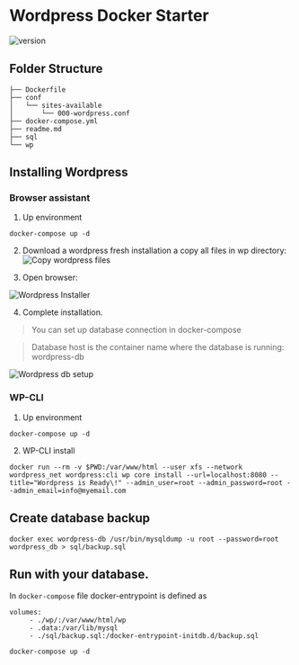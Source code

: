 # Wordpress Docker Starter


![version](https://img.shields.io/badge/DevOps-Docker-blue.svg?maxAge=2592000)

## Folder Structure

```
├── Dockerfile
├── conf
│   └── sites-available
│       └── 000-wordpress.conf
├── docker-compose.yml
├── readme.md
├── sql
└── wp
```


## Installing Wordpress

### Browser assistant

1. Up environment

```
docker-compose up -d
```
2. Download a wordpress fresh installation a copy all files in wp directory:
![Copy wordpress files](https://drive.google.com/uc?id=1nvHYmrc2sGgcNJwO6XoVyJJNzPwebVjJ)

3. Open browser:

![Wordpress Installer](https://drive.google.com/uc?id=1B4uxR0MiSru4m1anIcIp_UU1oaeh3w-0)

4. Complete installation.
> You can set up database connection in docker-compose

> Database host is the container name where the database is running: wordpress-db

![Wordpress db setup](https://drive.google.com/uc?id=1nvbgqps2L_SqkXSG0aMM-PvI4z7QFYub)

### WP-CLI

1. Up environment

```
docker-compose up -d
```
2. WP-CLI install

```
docker run --rm -v $PWD:/var/www/html --user xfs --network wordpress_net wordpress:cli wp core install --url=localhost:8080 --title="Wordpress is Ready\!" --admin_user=root --admin_password=root --admin_email=info@myemail.com
```

## Create database backup

```
docker exec wordpress-db /usr/bin/mysqldump -u root --password=root wordpress_db > sql/backup.sql
```

## Run with your database.

In `docker-compose` file docker-entrypoint is defined as

```
volumes:
     - ./wp/:/var/www/html/wp
     - .data:/var/lib/mysql
     - ./sql/backup.sql:/docker-entrypoint-initdb.d/backup.sql
```

```
docker-compose up -d
```


